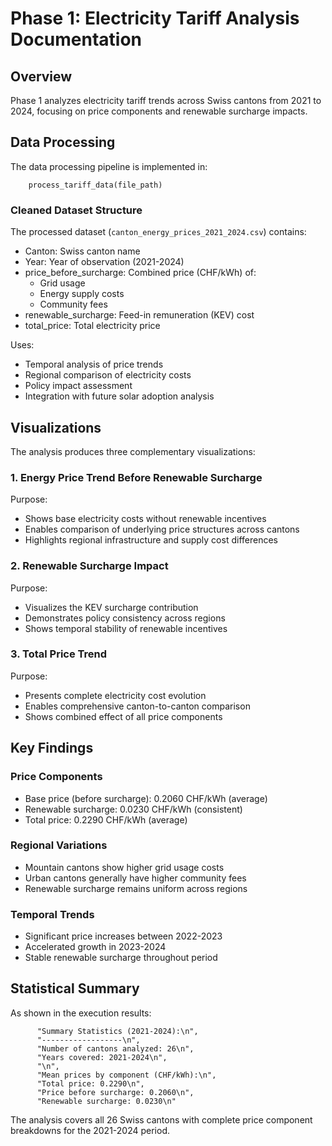 # Phase 1: Electricity Tariff Analysis Documentation

## Overview
Phase 1 analyzes electricity tariff trends across Swiss cantons from 2021 to 2024, focusing on price components and renewable surcharge impacts.

## Data Processing
The data processing pipeline is implemented in:

```106:126:notebooks/energy-tariff.ipynb
    process_tariff_data(file_path)
```


### Cleaned Dataset Structure
The processed dataset (`canton_energy_prices_2021_2024.csv`) contains:
- Canton: Swiss canton name
- Year: Year of observation (2021-2024)
- price_before_surcharge: Combined price (CHF/kWh) of:
  - Grid usage
  - Energy supply costs
  - Community fees
- renewable_surcharge: Feed-in remuneration (KEV) cost
- total_price: Total electricity price

Uses:
- Temporal analysis of price trends
- Regional comparison of electricity costs
- Policy impact assessment
- Integration with future solar adoption analysis

## Visualizations
The analysis produces three complementary visualizations:

### 1. Energy Price Trend Before Renewable Surcharge

Purpose:
- Shows base electricity costs without renewable incentives
- Enables comparison of underlying price structures across cantons
- Highlights regional infrastructure and supply cost differences

### 2. Renewable Surcharge Impact

Purpose:
- Visualizes the KEV surcharge contribution
- Demonstrates policy consistency across regions
- Shows temporal stability of renewable incentives

### 3. Total Price Trend

Purpose:
- Presents complete electricity cost evolution
- Enables comprehensive canton-to-canton comparison
- Shows combined effect of all price components

## Key Findings

### Price Components
- Base price (before surcharge): 0.2060 CHF/kWh (average)
- Renewable surcharge: 0.0230 CHF/kWh (consistent)
- Total price: 0.2290 CHF/kWh (average)

### Regional Variations
- Mountain cantons show higher grid usage costs
- Urban cantons generally have higher community fees
- Renewable surcharge remains uniform across regions

### Temporal Trends
- Significant price increases between 2022-2023
- Accelerated growth in 2023-2024
- Stable renewable surcharge throughout period


## Statistical Summary
As shown in the execution results:

```264:272:notebooks/energy-tariff.ipynb
      "Summary Statistics (2021-2024):\n",
      "------------------\n",
      "Number of cantons analyzed: 26\n",
      "Years covered: 2021-2024\n",
      "\n",
      "Mean prices by component (CHF/kWh):\n",
      "Total price: 0.2290\n",
      "Price before surcharge: 0.2060\n",
      "Renewable surcharge: 0.0230\n"
```

The analysis covers all 26 Swiss cantons with complete price component breakdowns for the 2021-2024 period.